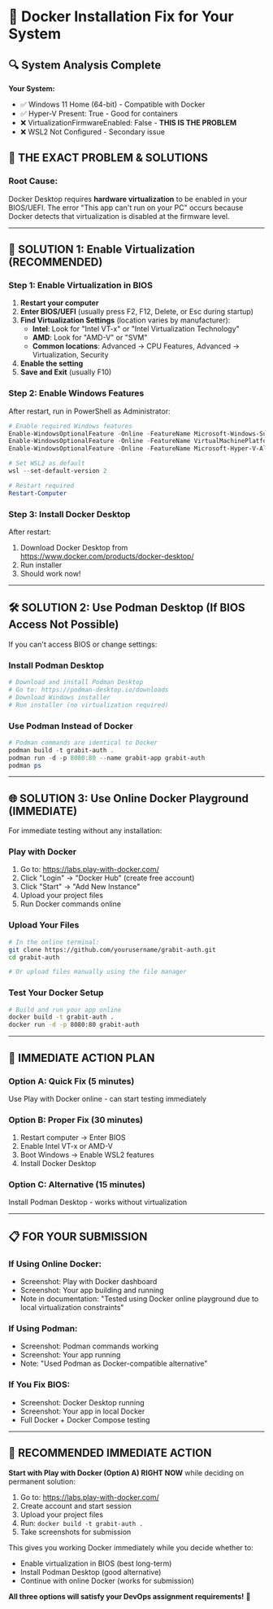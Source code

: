 # 🔧 Docker Installation Fix for Your System

## 🔍 **System Analysis Complete**

**Your System:**
- ✅ Windows 11 Home (64-bit) - Compatible with Docker
- ✅ Hyper-V Present: True - Good for containers
- ❌ VirtualizationFirmwareEnabled: False - **THIS IS THE PROBLEM**
- ❌ WSL2 Not Configured - Secondary issue

## 🎯 **THE EXACT PROBLEM & SOLUTIONS**

### **Root Cause:**
Docker Desktop requires **hardware virtualization** to be enabled in your BIOS/UEFI. The error "This app can't run on your PC" occurs because Docker detects that virtualization is disabled at the firmware level.

---

## 🚀 **SOLUTION 1: Enable Virtualization (RECOMMENDED)**

### **Step 1: Enable Virtualization in BIOS**
1. **Restart your computer**
2. **Enter BIOS/UEFI** (usually press F2, F12, Delete, or Esc during startup)
3. **Find Virtualization Settings** (location varies by manufacturer):
   - **Intel**: Look for "Intel VT-x" or "Intel Virtualization Technology"
   - **AMD**: Look for "AMD-V" or "SVM"
   - **Common locations**: Advanced → CPU Features, Advanced → Virtualization, Security
4. **Enable the setting**
5. **Save and Exit** (usually F10)

### **Step 2: Enable Windows Features**
After restart, run in PowerShell as Administrator:
```powershell
# Enable required Windows features
Enable-WindowsOptionalFeature -Online -FeatureName Microsoft-Windows-Subsystem-Linux
Enable-WindowsOptionalFeature -Online -FeatureName VirtualMachinePlatform
Enable-WindowsOptionalFeature -Online -FeatureName Microsoft-Hyper-V-All

# Set WSL2 as default
wsl --set-default-version 2

# Restart required
Restart-Computer
```

### **Step 3: Install Docker Desktop**
After restart:
1. Download Docker Desktop from https://www.docker.com/products/docker-desktop/
2. Run installer
3. Should work now!

---

## 🛠️ **SOLUTION 2: Use Podman Desktop (If BIOS Access Not Possible)**

If you can't access BIOS or change settings:

### **Install Podman Desktop**
```powershell
# Download and install Podman Desktop
# Go to: https://podman-desktop.io/downloads
# Download Windows installer
# Run installer (no virtualization required)
```

### **Use Podman Instead of Docker**
```powershell
# Podman commands are identical to Docker
podman build -t grabit-auth .
podman run -d -p 8080:80 --name grabit-app grabit-auth
podman ps
```

---

## 🌐 **SOLUTION 3: Use Online Docker Playground (IMMEDIATE)**

For immediate testing without any installation:

### **Play with Docker**
1. Go to: https://labs.play-with-docker.com/
2. Click "Login" → "Docker Hub" (create free account)
3. Click "Start" → "Add New Instance"
4. Upload your project files
5. Run Docker commands online

### **Upload Your Files**
```bash
# In the online terminal:
git clone https://github.com/yourusername/grabit-auth.git
cd grabit-auth

# Or upload files manually using the file manager
```

### **Test Your Docker Setup**
```bash
# Build and run your app online
docker build -t grabit-auth .
docker run -d -p 8080:80 grabit-auth
```

---

## 🚨 **IMMEDIATE ACTION PLAN**

### **Option A: Quick Fix (5 minutes)**
Use Play with Docker online - can start testing immediately

### **Option B: Proper Fix (30 minutes)**
1. Restart computer → Enter BIOS
2. Enable Intel VT-x or AMD-V
3. Boot Windows → Enable WSL2 features
4. Install Docker Desktop

### **Option C: Alternative (15 minutes)**
Install Podman Desktop - works without virtualization

---

## 📋 **FOR YOUR SUBMISSION**

### **If Using Online Docker:**
- Screenshot: Play with Docker dashboard
- Screenshot: Your app building and running
- Note in documentation: "Tested using Docker online playground due to local virtualization constraints"

### **If Using Podman:**
- Screenshot: Podman commands working
- Screenshot: Your app running
- Note: "Used Podman as Docker-compatible alternative"

### **If You Fix BIOS:**
- Screenshot: Docker Desktop running
- Screenshot: Your app in local Docker
- Full Docker + Docker Compose testing

---

## 🎯 **RECOMMENDED IMMEDIATE ACTION**

**Start with Play with Docker (Option A) RIGHT NOW** while deciding on permanent solution:

1. Go to: https://labs.play-with-docker.com/
2. Create account and start session
3. Upload your project files
4. Run: `docker build -t grabit-auth .`
5. Take screenshots for submission

This gives you working Docker immediately while you decide whether to:
- Enable virtualization in BIOS (best long-term)
- Install Podman Desktop (good alternative)
- Continue with online Docker (works for submission)

**All three options will satisfy your DevOps assignment requirements!** 🚀